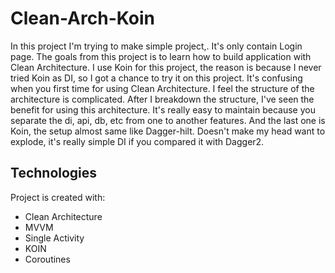 # Clean-Arch-Koin
In this project I'm trying to make simple project,. It's only contain Login page. The goals from this project is to learn how to build application with Clean Architecture.
I use Koin for this project, the reason is because I never tried Koin as DI, so I got a chance to try it on this project.
It's confusing when you first time for using Clean Architecture. I feel the structure of the architecture is complicated.
After I breakdown the structure, I've seen the benefit for using this architecture. It's really easy to maintain because you separate the di, api, db, etc from one to another features.
And the last one is Koin, the setup almost same like Dagger-hilt. Doesn't make my head want to explode, it's really simple DI if you compared it with Dagger2.

## Technologies
Project is created with:
* Clean Architecture
* MVVM
* Single Activity
* KOIN
* Coroutines
